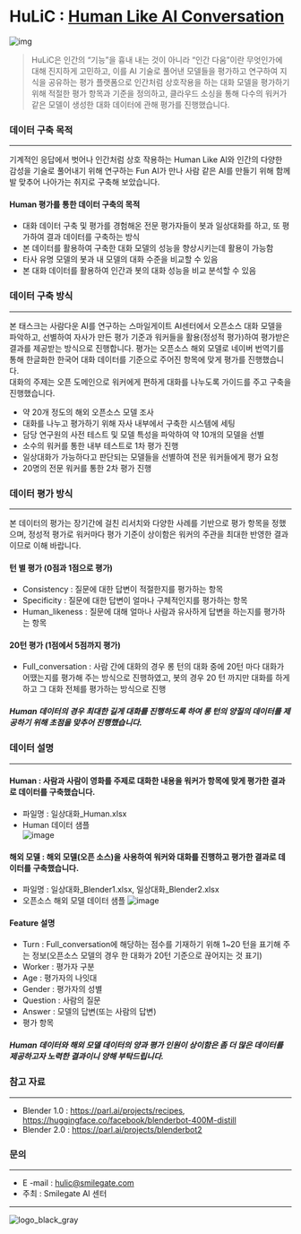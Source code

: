 # HuLiC : [Human Like AI Conversation](https://hulic.smilegate.net/) 

![img](https://user-images.githubusercontent.com/95196586/147039219-4568c0c3-2551-42ed-b150-cf9e88b91d19.jpg)


> HuLiC은 인간의 “기능”을 흉내 내는 것이 아니라 “인간 다움”이란 무엇인가에 대해 진지하게 고민하고, 이를 AI 기술로 풀어낸 모델들을 평가하고 연구하여 지식을 공유하는 평가 플랫폼으로
> 인간처럼 상호작용을 하는 대화 모델을 평가하기 위해 적절한 평가 항목과 기준을 정의하고, 클라우드 소싱을 통해 다수의 워커가 같은 모델이 생성한 대화 데이터에 관해 평가를 진행했습니다.


### 데이터 구축 목적
***
기계적인 응답에서 벗어나 인간처럼 상호 작용하는 Human Like AI와 인간의 다양한 감성을 기술로 풀어내기 위해 연구하는 Fun AI가 만나 사람 같은 AI를 만들기 위해 함께 발 맞추어 나아가는 취지로 구축해 보았습니다. 

#### Human 평가를 통한 데이터 구축의 목적
* 대화 데이터 구축 및 평가를 경험해온 전문 평가자들이 봇과 일상대화를 하고, 또 평가하여 결과 데이터를 구축하는 방식
* 본 데이터를 활용하여 구축한 대화 모델의 성능을 향상시키는데 활용이 가능함
* 타사 유명 모델의 봇과 내 모델의 대화 수준을 비교할 수 있음
* 본 대화 데이터를 활용하여 인간과 봇의 대화 성능을 비교 분석할 수 있음


### 데이터 구축 방식
***
본 태스크는 사람다운 AI를 연구하는 스마일게이트 AI센터에서 오픈소스 대화 모델을 파악하고, 선별하여 자사가 만든 평가 기준과 워커들을 활용(정성적 평가)하여 평가받은 결과를 제공받는 방식으로 진행합니다. 
평가는 오픈소스 해외 모델로 네이버 번역기를 통해 한글화한 한국어 대화 데이터를 기준으로 주어진 항목에 맞게 평가를 진행했습니다.  
대화의 주제는 오픈 도메인으로 워커에게 편하게 대화를 나누도록 가이드를 주고 구축을 진행했습니다.

- 약 20개 정도의 해외 오픈소스 모델 조사
- 대화를 나누고 평가하기 위해 자사 내부에서 구축한 시스템에 세팅
- 담당 연구원의 사전 테스트 및 모델 특성을 파악하여 약 10개의 모델을 선별
- 소수의 워커를 통한 내부 테스트로 1차 평가 진행
- 일상대화가 가능하다고 판단되는 모델들을 선별하여 전문 워커들에게 평가 요청
- 20명의 전문 워커를 통한 2차 평가 진행


### 데이터 평가 방식
***
본 데이터의 평가는 장기간에 걸친 리서치와 다양한 사례를 기반으로 평가 항목을 정했으며, 정성적 평가로 워커마다 평가 기준이 상이함은 워커의 주관을 최대한 반영한 결과이므로 이해 바랍니다. 

#### 턴 별 평가 (0점과 1점으로 평가)
- Consistency : 질문에 대한 답변이 적절한지를 평가하는 항목
- Specificity : 질문에 대한 답변이 얼마나 구체적인지를 평가하는 항목
- Human_likeness : 질문에 대해 얼마나 사람과 유사하게 답변을 하는지를 평가하는 항목
#### 20턴 평가 (1점에서 5점까지 평가)
- Full_conversation : 사람 간에 대화의 경우 롱 턴의 대화 중에 20턴 마다 대화가 어땠는지를 평가해 주는 방식으로 진행하였고, 봇의 경우 20 턴 까지만 대화를 하게 하고 그 대화 전체를 평가하는 방식으로 진행 

##### Human 데이터의 경우 최대한 길게 대화를 진행하도록 하여 롱 턴의 양질의 데이터를 제공하기 위해 초점을 맞추어 진행했습니다.


### 데이터 설명
***
#### Human : 사람과 사람이 영화를 주제로 대화한 내용을 워커가 항목에 맞게 평가한 결과로 데이터를 구축했습니다.
- 파일명 : 일상대화_Human.xlsx
- Human 데이터 샘플  
![image](https://user-images.githubusercontent.com/95196586/156278873-186cc411-9e92-42eb-a1fe-b589001f871f.png)

#### 해외 모델 : 해외 모델(오픈 소스)을 사용하여 워커와 대화를 진행하고 평가한 결과로 데이터를 구축했습니다.
- 파일명 : 일상대화_Blender1.xlsx, 일상대화_Blender2.xlsx
- 오픈소스 해외 모델 데이터 샘플
![image](https://user-images.githubusercontent.com/95196586/156279213-15bf5a13-ab0b-4e7f-8d66-2aa7cd6e1cae.png)

#### Feature 설명
- Turn : Full_conversation에 해당하는 점수를 기재하기 위해 1~20 턴을 표기해 주는 정보(오픈소스 모델의 경우 한 대화가 20턴 기준으로 끊어지는 것 표기) 
- Worker : 평가자 구분 
- Age : 평가자의 나잇대 
- Gender : 평가자의 성별
- Question : 사람의 질문
- Answer : 모델의 답변(또는 사람의 답변)
- 평가 항목

##### Human 데이터와 해외 모델 데이터의 양과 평가 인원이 상이함은 좀 더 많은 데이터를 제공하고자 노력한 결과이니 양해 부탁드립니다. 


### 참고 자료
***
- Blender 1.0 : https://parl.ai/projects/recipes, https://huggingface.co/facebook/blenderbot-400M-distill
- Blender 2.0 : https://parl.ai/projects/blenderbot2


### 문의
***
- E -mail : hulic@smilegate.com
- 주최 : Smilegate AI 센터
***

![logo_black_gray](https://user-images.githubusercontent.com/95196586/147066863-b9f99434-3ce8-463f-abb4-5e672b3a1fda.png)

                                                       

